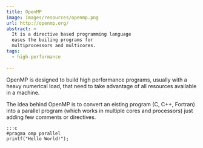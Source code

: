 ```yaml
---
title: OpenMP
image: images/resources/openmp.png
url: http://openmp.org/
abstract: >
  It is a directive based programming language
  eases the builing programs for
  multiprocessors and multicores.
tags:
  - high-performance
  
---
```

OpenMP is designed to build high performance programs,
usually with a heavy numerical load,
that need to take advantage of all resources available in a machine.

The idea behind OpenMP is to convert an eisting program
(C, C++, Fortran)
into a parallel program
(which works in multiple cores and processors)
just adding few comments or directives.

	:::c
	#pragma omp parallel
	printf("Hello World!");
